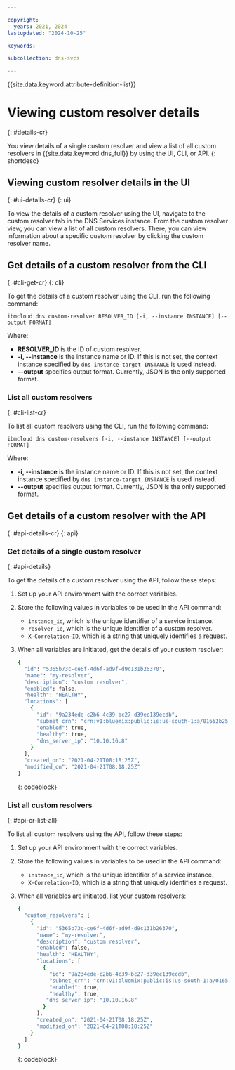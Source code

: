 ```yaml
---

copyright:
  years: 2021, 2024
lastupdated: "2024-10-25"

keywords:

subcollection: dns-svcs

---
```


{{site.data.keyword.attribute-definition-list}}

# Viewing custom resolver details
{: #details-cr}

You view details of a single custom resolver and view a list of all custom resolvers in {{site.data.keyword.dns_full}} by using the UI, CLI, or API.
{: shortdesc}

## Viewing custom resolver details in the UI
{: #ui-details-cr}
{: ui}

To view the details of a custom resolver using the UI, navigate to the custom resolver tab in the DNS Services instance. From the custom resolver view, you can view a list of all custom resolvers. There, you can view information about a specific custom resolver by clicking the custom resolver name.

## Get details of a custom resolver from the CLI
{: #cli-get-cr}
{: cli}

To get the details of a custom resolver using the CLI, run the following command:

`ibmcloud dns custom-resolver RESOLVER_ID [-i, --instance INSTANCE] [--output FORMAT]`

Where:

- **RESOLVER_ID** is the ID of custom resolver.
- **-i, --instance** is the instance name or ID. If this is not set, the context instance specified by `dns instance-target INSTANCE` is used instead.
- **--output** specifies output format. Currently, JSON is the only supported format.

### List all custom resolvers
{: #cli-list-cr}

To list all custom resolvers using the CLI, run the following command:

`ibmcloud dns custom-resolvers [-i, --instance INSTANCE] [--output FORMAT]`

Where:

- **-i, --instance** is the instance name or ID. If this is not set, the context instance specified by `dns instance-target INSTANCE` is used instead.
- **--output** specifies output format. Currently, JSON is the only supported format.

## Get details of a custom resolver with the API
{: #api-details-cr}
{: api}

### Get details of a single custom resolver
{: #api-details}

To get the details of a custom resolver using the API, follow these steps:

1. Set up your API environment with the correct variables.
1. Store the following values in variables to be used in the API command:
    * `instance_id`, which is the unique identifier of a service instance.
    * `resolver_id`, which is the unique identifier of a custom resolver.
    * `X-Correlation-ID`, which is a string that uniquely identifies a request.
1. When all variables are initiated, get the details of your custom resolver:

    ```sh
    {
      "id": "5365b73c-ce6f-4d6f-ad9f-d9c131b26370",
      "name": "my-resolver",
      "description": "custom resolver",
      "enabled": false,
      "health": "HEALTHY",
      "locations": [
        {
          "id": "9a234ede-c2b6-4c39-bc27-d39ec139ecdb",
          "subnet_crn": "crn:v1:bluemix:public:is:us-south-1:a/01652b251c3ae2787110a995d8db0135::subnet:0716-b49ef064-0f89-4fb1-8212-135b12568f04",
          "enabled": true,
          "healthy": true,
          "dns_server_ip": "10.10.16.8"
        }
      ],
      "created_on": "2021-04-21T08:18:25Z",
      "modified_on": "2021-04-21T08:18:25Z"
    }
    ```
    {: codeblock}

### List all custom resolvers
{: #api-cr-list-all}

To list all custom resolvers using the API, follow these steps:

1. Set up your API environment with the correct variables.
1. Store the following values in variables to be used in the API command:
    * `instance_id`, which is the unique identifier of a service instance.
    * `X-Correlation-ID`, which is a string that uniquely identifies a request.
1. When all variables are initiated, list your custom resolvers:

    ```sh
    {
      "custom_resolvers": [
        {
          "id": "5365b73c-ce6f-4d6f-ad9f-d9c131b26370",
          "name": "my-resolver",
          "description": "custom resolver",
          "enabled": false,
          "health": "HEALTHY",
          "locations": [
            {
              "id": "9a234ede-c2b6-4c39-bc27-d39ec139ecdb",
              "subnet_crn": "crn:v1:bluemix:public:is:us-south-1:a/01652b251c3ae2787110a995d8db0135::subnet:0716-b49ef064-0f89-4fb1-8212-135b12568f04",
              "enabled": true,
              "healthy": true,
             "dns_server_ip": "10.10.16.8"
            }
          ],
          "created_on": "2021-04-21T08:18:25Z",
          "modified_on": "2021-04-21T08:18:25Z"
        }
      ]
    }
    ```
    {: codeblock}
